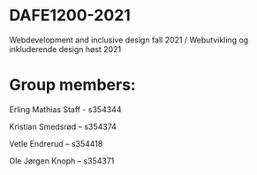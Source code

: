 # DAFE1200-2021
Webdevelopment and inclusive design fall 2021 / Webutvikling og inkluderende design høst 2021

# Group members:
Erling Mathias Staff - s354344


Kristian Smedsrød – s354374


Vetle Endrerud – s354418


Ole Jørgen Knoph – s354371

